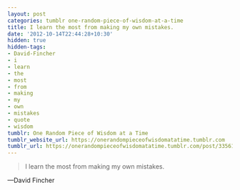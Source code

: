 ```yaml
---
layout: post
categories: tumblr one-random-piece-of-wisdom-at-a-time
title: I learn the most from making my own mistakes.
date: '2012-10-14T22:44:28+10:30'
hidden: true
hidden-tags:
- David-Fincher
- i
- learn
- the
- most
- from
- making
- my
- own
- mistakes
- quote
- wisdom
tumblr: One Random Piece of Wisdom at a Time
tumblr_website_url: https://onerandompieceofwisdomatatime.tumblr.com
tumblr_url: https://onerandompieceofwisdomatatime.tumblr.com/post/33561294683/i-learn-the-most-from-making-my-own-mistakes
---
```

> I learn the most from making my own mistakes.

—David Fincher
